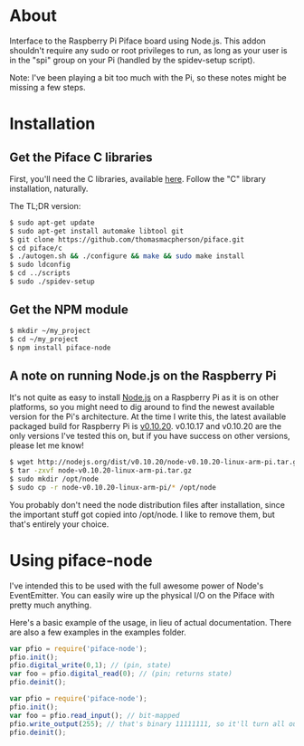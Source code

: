 About
=====
Interface to the Raspberry Pi Piface board using Node.js.  This addon shouldn't require any sudo or root privileges to run, as long as your user is in the "spi" group on your Pi (handled by the spidev-setup script).

Note: I've been playing a bit too much with the Pi, so these notes might be missing a few steps.

Installation
============

Get the Piface C libraries
--------------------------
First, you'll need the C libraries, available [here](https://github.com/thomasmacpherson/piface).  Follow the "C" library installation, naturally.

The TL;DR version:
```bash
$ sudo apt-get update
$ sudo apt-get install automake libtool git
$ git clone https://github.com/thomasmacpherson/piface.git
$ cd piface/c
$ ./autogen.sh && ./configure && make && sudo make install
$ sudo ldconfig
$ cd ../scripts
$ sudo ./spidev-setup
```

Get the NPM module
------------------
```bash
$ mkdir ~/my_project
$ cd ~/my_project
$ npm install piface-node
```

A note on running Node.js on the Raspberry Pi
---------------------------------------------
It's not quite as easy to install [Node.js](http://nodejs.org/) on a Raspberry Pi as it is on other platforms, so you might need to dig around to find the newest available version for the Pi's architecture.  At the time I write this, the latest available packaged build for Raspberry Pi is [v0.10.20](http://nodejs.org/dist/v0.10.20/node-v0.10.20-linux-arm-pi.tar.gz).  v0.10.17 and v0.10.20 are the only versions I've tested this on, but if you have success on other versions, please let me know!

```bash
$ wget http://nodejs.org/dist/v0.10.20/node-v0.10.20-linux-arm-pi.tar.gz
$ tar -zxvf node-v0.10.20-linux-arm-pi.tar.gz
$ sudo mkdir /opt/node
$ sudo cp -r node-v0.10.20-linux-arm-pi/* /opt/node
```

You probably don't need the node distribution files after installation, since the important stuff got copied into /opt/node.  I like to remove them, but that's entirely your choice.

Using piface-node
=================
I've intended this to be used with the full awesome power of Node's EventEmitter.  You can easily wire up the physical I/O on the Piface with pretty much anything.

Here's a basic example of the usage, in lieu of actual documentation.  There are also a few examples in the examples folder.

```js
var pfio = require('piface-node');
pfio.init();
pfio.digital_write(0,1); // (pin, state)
var foo = pfio.digital_read(0); // (pin; returns state)
pfio.deinit();
```

```js
var pfio = require('piface-node');
pfio.init();
var foo = pfio.read_input(); // bit-mapped
pfio.write_output(255); // that's binary 11111111, so it'll turn all outputs on.
pfio.deinit();
```

